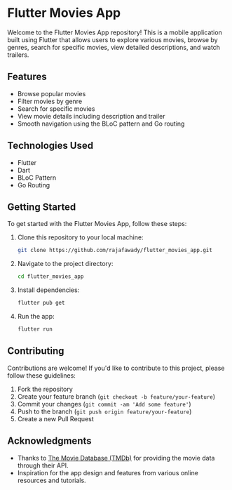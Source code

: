 # Flutter Movies App

Welcome to the Flutter Movies App repository! This is a mobile application built using Flutter that allows users to explore various movies, browse by genres, search for specific movies, view detailed descriptions, and watch trailers.

## Features

- Browse popular movies
- Filter movies by genre
- Search for specific movies
- View movie details including description and trailer
- Smooth navigation using the BLoC pattern and Go routing

## Technologies Used

- Flutter
- Dart
- BLoC Pattern
- Go Routing

## Getting Started

To get started with the Flutter Movies App, follow these steps:

1. Clone this repository to your local machine:

   ```bash
   git clone https://github.com/rajafawady/flutter_movies_app.git
   ```

2. Navigate to the project directory:

   ```bash
   cd flutter_movies_app
   ```

3. Install dependencies:

   ```bash
   flutter pub get
   ```

4. Run the app:

   ```bash
   flutter run
   ```

## Contributing

Contributions are welcome! If you'd like to contribute to this project, please follow these guidelines:

1. Fork the repository
2. Create your feature branch (`git checkout -b feature/your-feature`)
3. Commit your changes (`git commit -am 'Add some feature'`)
4. Push to the branch (`git push origin feature/your-feature`)
5. Create a new Pull Request


## Acknowledgments

- Thanks to [The Movie Database (TMDb)](https://www.themoviedb.org/) for providing the movie data through their API.
- Inspiration for the app design and features from various online resources and tutorials.
